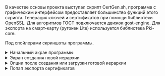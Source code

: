 В качестве основы проекта выступал скрипт CertGen.sh, программа с графическим интерфейсом предоставляет большинство функций этого скрипта. Генерация ключей и сертификатов при помощи библиотеки OpenSSL. Для алгоритмов ГОСТ подключается движок gost-engine. Для экспорта на смарт-карту (рутокен Lite) используется библиотека Pki-core.

Под спойлерами скриншоты программы.
<details>
<summary>Начальный экран программы</summary>

![image](https://user-images.githubusercontent.com/45390322/172022938-4f29710e-323e-498d-938f-51888914bb1f.png)

</details>
<details>
<summary>Экран создания новой иерархии</summary>

![image](https://user-images.githubusercontent.com/45390322/172022988-70af18f7-d338-4562-b26f-630f9bfc1c0f.png)

</details>
<details>
<summary>Опции после создания или загрузки готовой иерархии</summary>

![image](https://user-images.githubusercontent.com/45390322/172023091-61ebc780-a206-41a9-98f3-b65d26d49d67.png)

</details>
<details>
<summary>Попап экспорта сертификатов</summary>

![image](https://user-images.githubusercontent.com/45390322/172023034-0ee93533-add9-4d53-ab4e-bcd97cd986cf.png)

</details>
